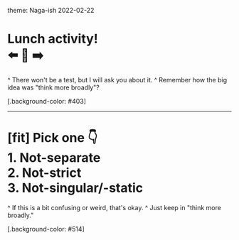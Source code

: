 theme: Naga-ish 2022-02-22

# Lunch activity!<br>⬅️ 🧠 ➡️

^ There won't be a test, but I will ask you about it.
^ Remember how the big idea was "think more broadly"?

[.background-color: #403]

---

# [fit] Pick one 👇<br>1. Not-separate<br>2. Not-strict<br>3. Not-singular/-static

^ If this is a bit confusing or weird, that's okay.
^ Just keep in "think more broadly."

[.background-color: #514]